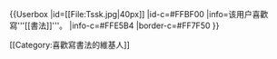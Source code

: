 {{Userbox
  |id=[[File:Tssk.jpg|40px]]
  |id-c=#FFBF00
  |info=该用户喜歡寫'''[[書法]]'''。
  |info-c=#FFE5B4
  |border-c=#FF7F50
}}

[[Category:喜歡寫書法的維基人]]